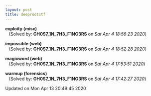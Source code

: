 ```yaml
---
layout: post
title: deeprootctf
---
```


<!--break-->

**exploity (misc)**  
&nbsp;&nbsp;&nbsp;(Solved by: **GH0S7_1N_7H3_F1NG3RS** on _Sat Apr  4 18:56:23 2020_)  
  
**impossible (web)**  
&nbsp;&nbsp;&nbsp;(Solved by: **GH0S7_1N_7H3_F1NG3RS** on _Sat Apr  4 18:52:28 2020_)  
  
**magicword (web)**  
&nbsp;&nbsp;&nbsp;(Solved by: **GH0S7_1N_7H3_F1NG3RS** on _Sat Apr  4 17:53:51 2020_)  
  
**warmup (forensics)**  
&nbsp;&nbsp;&nbsp;(Solved by: **GH0S7_1N_7H3_F1NG3RS** on _Sat Apr  4 17:42:27 2020_)  
  


Updated on Mon Apr 13 20:49:45 2020
